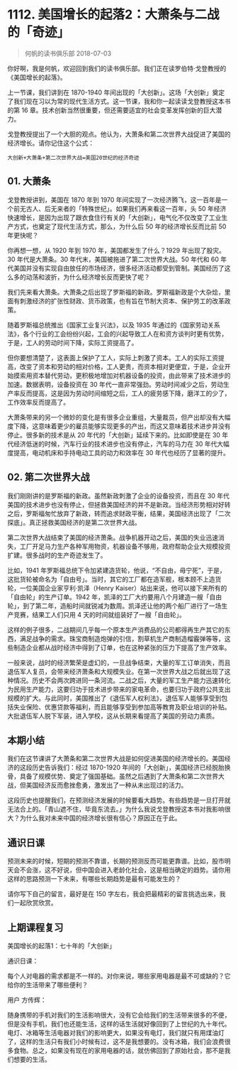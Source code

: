 # 1112. 美国增长的起落2：大萧条与二战的「奇迹」
> 何帆的读书俱乐部
2018-07-03

你好啊，我是何帆，欢迎回到我们的读书俱乐部。我们正在读罗伯特·戈登教授的《美国增长的起落》。

上一节课，我们讲到在 1870-1940 年间出现的「大创新」。这场「大创新」奠定了我们现在习以为常的现代生活方式。这一节课，我和你一起读读戈登教授这本书的第 16 章。技术创新当然很重要，但还需要适宜的社会变革发挥创新的巨大潜力。

戈登教授提出了一个大胆的观点。他认为，大萧条和第二次世界大战促进了美国的经济增长。请你记住这个公式：

	大创新+大萧条+第二次世界大战=美国20世纪的经济奇迹

## 01. 大萧条

戈登教授讲到，美国在 1870 年到 1970 年间实现了一次经济腾飞，这一百年是一个前无古人、后无来者的「特殊世纪」。如果我们再来看这一百年，头 50 年经济快速增长，是因为出现了跟衣食住行有关的「大创新」，电气化不仅改变了工业生产方式，也奠定了现代生活方式，那么，为什么后 50 年的经济增长反而比前 50 年更快呢？

你再想一想，从 1920 年到 1970 年，美国都发生了什么？1929 年出现了股灾。30 年代是大萧条。30 年代末，美国被拖进了第二次世界大战。50 年代和 60 年代美国并没有实现自由放任的市场经济，很多经济活动都受到管制。美国经历了这么多的动荡和波折，为什么经济增长反而更快了呢？

我们先来看大萧条。大萧条之后出现了罗斯福的新政。罗斯福新政是个大杂烩，里面有刺激经济的扩张性财政、货币政策，也有旨在节制大资本、保护劳工的改革政策。

随着罗斯福总统推出《国家工业复兴法》，以及 1935 年通过的《国家劳动关系法》，各个行业的工会纷纷兴起，工会的兴起导致工人在和资方谈判时更有优势，于是，工人的劳动时间下降，实际工资提高了。

但你要想清楚了，这表面上保护了工人，实际上刺激了资本。工人的实际工资提高，改变了资本和劳动的相对价格，工人更贵，而资本相对更便宜，于是，企业开始摸索用资本替代劳动，更积极地增加对机器设备的投资，由此带来了技术进步的加速。数据表明，设备投资在 30 年代一直非常强劲。劳动时间减少之后，劳动生产率反而提高，这是因为劳动时间缩短之后，工人的疲劳感下降，磨洋工的少了，工作效率反而提高了。

大萧条带来的另一个微妙的变化是有很多企业重组，大量裁员，但产出却没有大幅度下降，这意味着更少的雇员能够实现更多的产出，而这又意味着技术进步并没有停止。很多新的技术是从 20 年代的「大创新」延续下来的。比如即使是在 30 年代经济低迷的时候，汽车行业的技术进步也没有停止，汽车的马力在 30 年代大幅度提高，电动机床和手持电动工具的动力和效率在 30 年代也经历了显著的提升。

## 02. 第二次世界大战

我们刚刚讲的是罗斯福的新政。虽然新政刺激了企业的设备投资，而且在 30 年代美国的技术进步也没有停止，但拯救美国经济的并不是新政。当经济形势相对好转之后，罗斯福匆忙放弃了新政，转而追求财政平衡，结果，美国经济出现了「二次探底」。真正拯救美国经济的是第二次世界大战。

第二次世界大战结束了美国的经济萧条。战争机器开动之后，美国的失业迅速消失，工厂开足马力生产各种军用物资，机器设备不够用，政府帮助企业大规模投资扩建。很多战时的生产奇迹发生了。

比如，1941 年罗斯福总统下令加紧建造货轮，他说，“不自由，毋宁死”，于是，这批货轮被命名为「自由号」。当时，其它的工厂都在造军舰，根本顾不上造货轮，一位美国企业家亨利·凯泽（Henry Kaiser）站出来说，他可以接下来所有的「自由轮」的生产订单。1942 年，凯泽的工厂大约要用八个月建造一艘「自由轮」，到了第二年，造船时间就锐减为数周。凯泽还让他的两个船厂进行了一场生产竞赛，结果工人们只用 4 天的时间就组装好了一艘「自由轮」。

这样的例子很多，二战期间几乎每一个原本生产消费品的公司都得再生产其它的东西，满足战争的需求。珠宝商制造炮弹的引信，割草机生产商制造榴霰弹等等，这些制造企业都从战时经济中得到了订单，也在这种紧张的压力下提高了生产效率。

一般来说，战时的经济繁荣是虚幻的，一旦战争结束，大量的军工订单消失，而且退伍军人复员，会带来经济萧条和大规模失业。在第一次世界大战之后就出现了这种情况。历史不会两次跨进同一条河流。二战之后，大量的军工生产能力迅速转化为民用生产能力，这要归功于技术进步带来的家电革命，也要归功于政府公共支出规模的扩大。与此同时，美国推出了《退伍军人权利法》，退伍军人能够享受到包括失业保险、优惠贷款等福利，而且能够享受到参加高等教育及职业培训的补贴。大批退伍军人脱下军装，进入学校，这从长期来看提高了美国的劳动力素质。

## 本期小结

我们在这节课讲了大萧条和第二次世界大战是如何促进美国的经济增长的。美国经济的这段历史告诉我们：经过 1870-1920 年间的「大创新」，美国经济已经脱胎换骨，具备了规模优势、奠定了强国基础。虽然之后遇到了大萧条和第二次世界大战，但美国经济反而愈挫愈勇，激发出了一种从未出现过的活力。

这段历史也提醒我们，在预测经济发展的时候要看大趋势。有些趋势是一旦打开就无法合上的。「青山遮不住，毕竟东流去。」为什么我说戈登教授这本书对我影响很大？为什么我对未来中国的经济增长很有信心？原因正在于此。

## 通识日课

预测未来的时候，短期的预测不靠谱，长期的预测反而可能更靠谱。比如，股市明天会不会涨，这不好说，但中国会进入老龄化社会，这是相当确定的趋势。请你用这样的思路预测一下未来，有哪些长期趋势是最有可能发生的？

请你写下自己的留言，最好是在 150 字左右，我会把最精彩的留言挑选出来，我们一起欣赏欣赏。

## 上期课程复习

美国增长的起落1：七十年的「大创新」

通识日课：

每个人对电器的需求都是不一样的。对你来说，哪些家用电器是最不可或缺的？它给你的生活带来了哪些便利？

用户 方传辉：

随身携带的手机对我们的生活影响很大，没有它会给我们的生活带来很多的不便，但是没有手机，我们也还能生活，这样的话生活就好像回到了上世纪的九十年代。电灯、冰箱等生活电器对我们的影响更大，如果没有电灯，我们就只有用煤油灯了，这样的生活只有我们小时候有过，这不是我想要的。没有冰箱，我们会浪费很多食物。总之，如果没有现在的家用电器的话，就仿佛回到了原始社会，那不是我们想要的生活。



